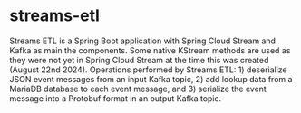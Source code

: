 # streams-etl
Streams ETL is a Spring Boot application with Spring Cloud Stream and Kafka as main the components. Some native KStream methods are used as they were not yet in Spring Cloud Stream at the time this was created (August 22nd 2024). Operations performed by Streams ETL: 1) deserialize JSON event messages from an input Kafka topic, 2) add lookup data from a MariaDB database to each event message, and 3) serialize the event message into a Protobuf format in an output Kafka topic.
